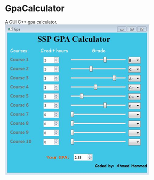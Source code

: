 # GpaCalculator
A GUI C++ gpa calculator.
![Screenshot](https://github.com/ahmedhammad97/GpaCalculator/blob/master/GPA.JPG)
